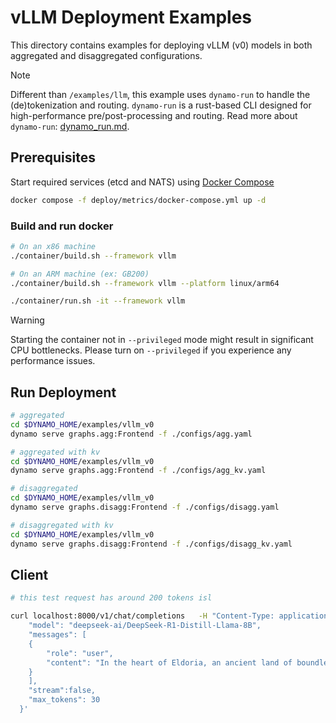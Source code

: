 <!--
SPDX-FileCopyrightText: Copyright (c) 2025 NVIDIA CORPORATION & AFFILIATES. All rights reserved.
SPDX-License-Identifier: Apache-2.0

Licensed under the Apache License, Version 2.0 (the "License");
you may not use this file except in compliance with the License.
You may obtain a copy of the License at

http://www.apache.org/licenses/LICENSE-2.0

Unless required by applicable law or agreed to in writing, software
distributed under the License is distributed on an "AS IS" BASIS,
WITHOUT WARRANTIES OR CONDITIONS OF ANY KIND, either express or implied.
See the License for the specific language governing permissions and
limitations under the License.
-->

# vLLM Deployment Examples

This directory contains examples for deploying vLLM (v0) models in both aggregated and disaggregated configurations.

> [!NOTE]
> Different than `/examples/llm`, this example uses `dynamo-run` to handle the (de)tokenization and routing. `dynamo-run` is a rust-based CLI designed for high-performance pre/post-processing and routing. Read more about `dynamo-run`: [dynamo_run.md](../../docs/guides/dynamo_run.md).

## Prerequisites

Start required services (etcd and NATS) using [Docker Compose](../../deploy/metrics/docker-compose.yml)
```bash
docker compose -f deploy/metrics/docker-compose.yml up -d
```

### Build and run docker

```bash
# On an x86 machine
./container/build.sh --framework vllm

# On an ARM machine (ex: GB200)
./container/build.sh --framework vllm --platform linux/arm64

./container/run.sh -it --framework vllm
```

> [!WARNING]
> Starting the container not in `--privileged` mode might result in significant CPU bottlenecks. Please turn on `--privileged` if you experience any performance issues.


## Run Deployment

```bash
# aggregated
cd $DYNAMO_HOME/examples/vllm_v0
dynamo serve graphs.agg:Frontend -f ./configs/agg.yaml

# aggregated with kv
cd $DYNAMO_HOME/examples/vllm_v0
dynamo serve graphs.agg:Frontend -f ./configs/agg_kv.yaml

# disaggregated
cd $DYNAMO_HOME/examples/vllm_v0
dynamo serve graphs.disagg:Frontend -f ./configs/disagg.yaml

# disaggregated with kv
cd $DYNAMO_HOME/examples/vllm_v0
dynamo serve graphs.disagg:Frontend -f ./configs/disagg_kv.yaml
```

## Client

```bash
# this test request has around 200 tokens isl

curl localhost:8000/v1/chat/completions   -H "Content-Type: application/json"   -d '{
    "model": "deepseek-ai/DeepSeek-R1-Distill-Llama-8B",
    "messages": [
    {
        "role": "user",
        "content": "In the heart of Eldoria, an ancient land of boundless magic and mysterious creatures, lies the long-forgotten city of Aeloria. Once a beacon of knowledge and power, Aeloria was buried beneath the shifting sands of time, lost to the world for centuries. You are an intrepid explorer, known for your unparalleled curiosity and courage, who has stumbled upon an ancient map hinting at ests that Aeloria holds a secret so profound that it has the potential to reshape the very fabric of reality. Your journey will take you through treacherous deserts, enchanted forests, and across perilous mountain ranges. Your Task: Character Background: Develop a detailed background for your character. Describe their motivations for seeking out Aeloria, their skills and weaknesses, and any personal connections to the ancient city or its legends. Are they driven by a quest for knowledge, a search for lost familt clue is hidden."
    }
    ],
    "stream":false,
    "max_tokens": 30
  }'

```